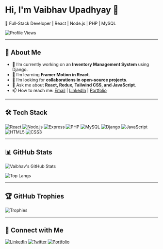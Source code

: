 # Hi, I'm Vaibhav Upadhyay 👋
🚀 Full-Stack Developer | React | Node.js | PHP | MySQL

![Profile Views](https://komarev.com/ghpvc/?username=upadhyayvaibhav229&color=blue)

---

## 🚀 About Me
- 🔭 I’m currently working on an **Inventory Management System** using Django.
- 🌱 I’m learning **Framer Motion in React**.
- 👯 I’m looking for **collaborations in open-source projects**.
- 💬 Ask me about **React, Redux, Tailwind CSS, and JavaScript**.
- 📫 How to reach me: [Email](mailto:your-email@example.com) | [LinkedIn](https://linkedin.com/in/yourprofile) | [Portfolio](https://yourportfolio.com)

---

## 🛠 Tech Stack
![React](https://img.shields.io/badge/React-20232A?style=for-the-badge&logo=react&logoColor=61DAFB)
![Node.js](https://img.shields.io/badge/Node.js-43853D?style=for-the-badge&logo=node.js&logoColor=white)
![Express](https://img.shields.io/badge/Express.js-000000?style=for-the-badge&logo=express&logoColor=white)
![PHP](https://img.shields.io/badge/PHP-777BB4?style=for-the-badge&logo=php&logoColor=white)
![MySQL](https://img.shields.io/badge/MySQL-4479A1?style=for-the-badge&logo=mysql&logoColor=white)
![Django](https://img.shields.io/badge/Django-092E20?style=for-the-badge&logo=django&logoColor=white)
![JavaScript](https://img.shields.io/badge/JavaScript-F7DF1E?style=for-the-badge&logo=javascript&logoColor=black)
![HTML5](https://img.shields.io/badge/HTML5-E34F26?style=for-the-badge&logo=html5&logoColor=white)
![CSS3](https://img.shields.io/badge/CSS3-1572B6?style=for-the-badge&logo=css3&logoColor=white)

---

## 📊 GitHub Stats
![Vaibhav's GitHub Stats](https://github-readme-stats.vercel.app/api?username=upadhyayvaibhav229&show_icons=true&theme=radical)

![Top Langs](https://github-readme-stats.vercel.app/api/top-langs/?username=upadhyayvaibhav229&layout=compact&theme=radical)

---

## 🏆 GitHub Trophies
![Trophies](https://github-profile-trophy.vercel.app/?username=upadhyayvaibhav229&theme=darkhub&margin-w=15)

---

## 🔗 Connect with Me
[![LinkedIn](https://img.shields.io/badge/LinkedIn-%230077B5.svg?style=for-the-badge&logo=linkedin&logoColor=white)](https://linkedin.com/in/yourprofile)
[![Twitter](https://img.shields.io/badge/Twitter-%231DA1F2.svg?style=for-the-badge&logo=twitter&logoColor=white)](https://twitter.com/yourprofile)
[![Portfolio](https://img.shields.io/badge/Portfolio-%2312100E.svg?style=for-the-badge&logo=firefox&logoColor=white)](https://yourportfolio.com)
